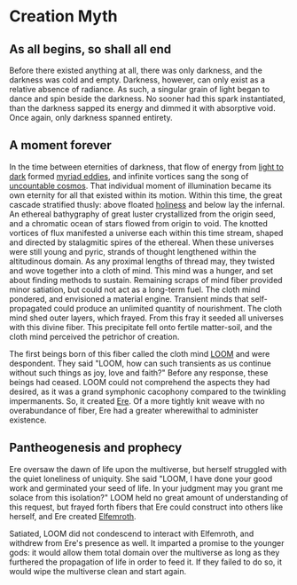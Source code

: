 # Creation Myth

## As all begins, so shall all end

Before there existed anything at all, there was only darkness, and the darkness was cold and empty. Darkness, however, can only exist as a relative absence of radiance. As such, a singular grain of light began to dance and spin beside the darkness. No sooner had this spark instantiated, than the darkness sapped its energy and dimmed it with absorptive void. Once again, only darkness spanned entirety.

## A moment forever

In the time between eternities of darkness, that flow of energy from [light to dark](introduction.md#the-origin-and-the-void) formed [myriad eddies](introduction.md#flux), and infinite vortices sang the song of [uncountable cosmos](introduction.md#conduits). That individual moment of illumination became its own eternity for all that existed within its motion. Within this time, the great cascade stratified thusly: above floated [holiness](introduction.md#the-divine-realm) and below lay the infernal. An ethereal bathygraphy of great luster crystallized from the origin seed, and a chromatic ocean of stars flowed from origin to void. The knotted vortices of flux manifested a universe each within this time stream, shaped and directed by stalagmitic spires of the ethereal. When these universes were still young and pyric, strands of thought lengthened within the altitudinous domain. As any proximal lengths of thread may, they twisted and wove together into a cloth of mind. This mind was a hunger, and set about finding methods to sustain. Remaining scraps of mind fiber provided minor satiation, but could not act as a long-term fuel. The cloth mind pondered, and envisioned a material engine. Transient minds that self-propagated could produce an unlimited quantity of nourishment. The cloth mind shed outer layers, which frayed. From this fray it seeded all universes with this divine fiber. This precipitate fell onto fertile matter-soil, and the cloth mind perceived the petrichor of creation.

The first beings born of this fiber called the cloth mind [LOOM](../deities/loom.md) and were despondent. They said "LOOM, how can such transients as us continue without such things as joy, love and faith?" Before any response, these beings had ceased. LOOM could not comprehend the aspects they had desired, as it was a grand symphonic cacophony compared to the twinkling impermanents. So, it created [Ere](../deities/ere.md). Of a more tightly knit weave with no overabundance of fiber, Ere had a greater wherewithal to administer existence.

## Pantheogenesis and prophecy

Ere oversaw the dawn of life upon the multiverse, but herself struggled with the quiet loneliness of uniquity. She said "LOOM, I have done your good work and germinated your seed of life. In your judgment may you grant me solace from this isolation?" LOOM held no great amount of understanding of this request, but frayed forth fibers that Ere could construct into others like herself, and Ere created [Elfemroth](../deities/elfemroth.md).

Satiated, LOOM did not condescend to interact with Elfemroth, and withdrew from Ere's presence as well. It imparted a promise to the younger gods: it would allow them total domain over the multiverse as long as they furthered the propagation of life in order to feed it. If they failed to do so, it would wipe the multiverse clean and start again.